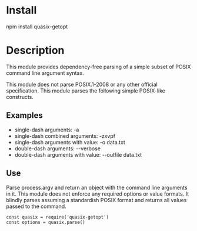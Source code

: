 # Install
npm install quasix-getopt

# Description
This module provides dependency-free parsing of a simple subset of POSIX
command line argument syntax.

This module does not parse POSIX.1-2008 or any other official
specification. This module parses the following simple POSIX-like
constructs.

## Examples
* single-dash arguments: -a
* single-dash combined arguments: -zxvpf
* single-dash arguments with value: -o data.txt
* double-dash arguments: --verbose
* double-dash arguments with value: --outfile data.txt

## Use
Parse process.argv and return an object with the command line
arguments in it. This module does not enforce any required options
or value formats. It blindly parses assuming a standardish POSIX format
and returns all values passed to the command.

    const quasix = require('quasix-getopt')
    const options = quasix.parse()
